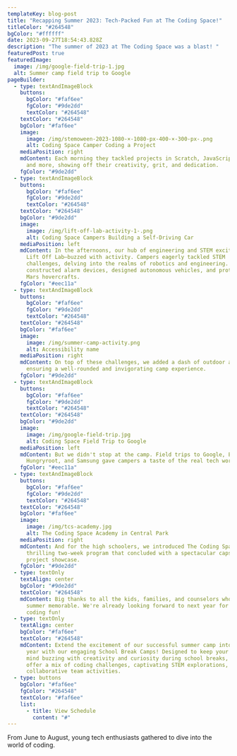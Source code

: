 ```yaml
---
templateKey: blog-post
title: "Recapping Summer 2023: Tech-Packed Fun at The Coding Space!"
titleColor: "#264548"
bgColor: "#ffffff"
date: 2023-09-27T18:54:43.828Z
description: "The summer of 2023 at The Coding Space was a blast! "
featuredPost: true
featuredImage:
  image: /img/google-field-trip-1.jpg
  alt: Summer camp field trip to Google
pageBuilder:
  - type: textAndImageBlock
    buttons:
      bgColor: "#faf6ee"
      fgColor: "#9de2dd"
      textColor: "#264548"
    textColor: "#264548"
    bgColor: "#faf6ee"
    image:
      image: /img/stemoween-2023-1080-×-1080-px-400-×-300-px-.png
      alt: Coding Space Camper Coding a Project
    mediaPosition: right
    mdContent: E﻿ach morning they tackled projects in Scratch, JavaScript, Python,
      and more, showing off their creativity, grit, and dedication.
    fgColor: "#9de2dd"
  - type: textAndImageBlock
    buttons:
      bgColor: "#faf6ee"
      fgColor: "#9de2dd"
      textColor: "#264548"
    textColor: "#264548"
    bgColor: "#9de2dd"
    image:
      image: /img/lift-off-lab-activity-1-.png
      alt: Coding Space Campers Building a Self-Driving Car
    mediaPosition: left
    mdContent: In the afternoons, our hub of engineering and STEM excitement—The
      Lift Off Lab—buzzed with activity. Campers eagerly tackled STEM
      challenges, delving into the realms of robotics and engineering. They
      constructed alarm devices, designed autonomous vehicles, and prototyped
      Mars hovercrafts.
    fgColor: "#eec11a"
  - type: textAndImageBlock
    buttons:
      bgColor: "#faf6ee"
      fgColor: "#9de2dd"
      textColor: "#264548"
    textColor: "#264548"
    bgColor: "#faf6ee"
    image:
      image: /img/summer-camp-activity.png
      alt: Accessibility name
    mediaPosition: right
    mdContent: On top of these challenges, we added a dash of outdoor adventure,
      ensuring a well-rounded and invigorating camp experience.
    fgColor: "#9de2dd"
  - type: textAndImageBlock
    buttons:
      bgColor: "#faf6ee"
      fgColor: "#9de2dd"
      textColor: "#264548"
    textColor: "#264548"
    bgColor: "#9de2dd"
    image:
      image: /img/google-field-trip.jpg
      alt: Coding Space Field Trip to Google
    mediaPosition: left
    mdContent: But we didn't stop at the camp. Field trips to Google, Etsy,
      Hungryroot, and Samsung gave campers a taste of the real tech world.
    fgColor: "#eec11a"
  - type: textAndImageBlock
    buttons:
      bgColor: "#faf6ee"
      fgColor: "#9de2dd"
      textColor: "#264548"
    textColor: "#264548"
    bgColor: "#faf6ee"
    image:
      image: /img/tcs-academy.jpg
      alt: The Coding Space Academy in Central Park
    mediaPosition: right
    mdContent: And for the high schoolers, we introduced The Coding Space Academy, a
      thrilling two-week program that concluded with a spectacular capstone
      project showcase.
    fgColor: "#9de2dd"
  - type: textOnly
    textAlign: center
    bgColor: "#9de2dd"
    textColor: "#264548"
    mdContent: Big thanks to all the kids, families, and counselors who made this
      summer memorable. We're already looking forward to next year for more
      coding fun!
  - type: textOnly
    textAlign: center
    bgColor: "#faf6ee"
    textColor: "#264548"
    mdContent: Extend the excitement of our successful summer camp into the school
      year with our engaging School Break Camps! Designed to keep your child's
      mind buzzing with creativity and curiosity during school breaks, our camps
      offer a mix of coding challenges, captivating STEM explorations, and
      collaborative team activities.
  - type: buttons
    bgColor: "#faf6ee"
    fgColor: "#264548"
    textColor: "#faf6ee"
    list:
      - title: View Schedule
        content: "#"
---
```

From June to August, young tech enthusiasts gathered to dive into the world of coding.